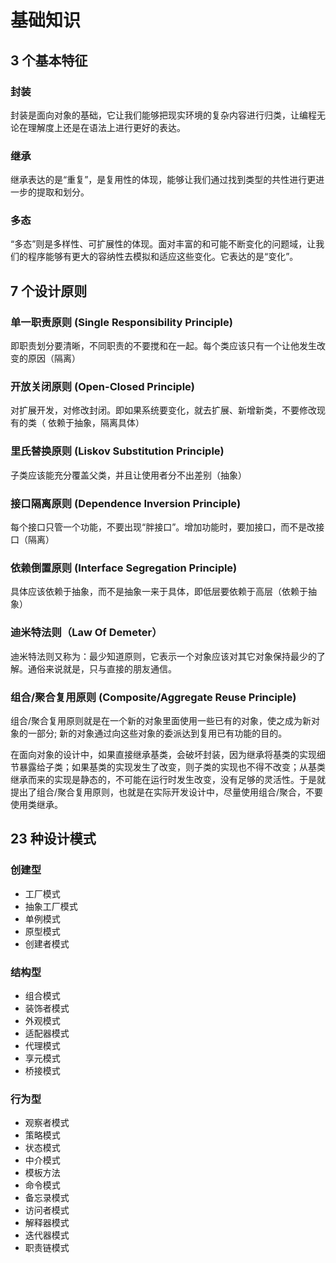 # 基础知识

## 3 个基本特征
### 封装 <!-- {docsify-ignore} -->
封装是面向对象的基础，它让我们能够把现实环境的复杂内容进行归类，让编程无论在理解度上还是在语法上进行更好的表达。

### 继承 <!-- {docsify-ignore} -->
继承表达的是“重复”，是复用性的体现，能够让我们通过找到类型的共性进行更进一步的提取和划分。

### 多态 <!-- {docsify-ignore} -->
“多态”则是多样性、可扩展性的体现。面对丰富的和可能不断变化的问题域，让我们的程序能够有更大的容纳性去模拟和适应这些变化。它表达的是“变化”。

## 7 个设计原则
### 单一职责原则 (Single Responsibility Principle) <!-- {docsify-ignore} -->
即职责划分要清晰，不同职责的不要搅和在一起。每个类应该只有一个让他发生改变的原因（隔离）

### 开放关闭原则 (Open-Closed Principle) <!-- {docsify-ignore} -->
对扩展开发，对修改封闭。即如果系统要变化，就去扩展、新增新类，不要修改现有的类（ 依赖于抽象，隔离具体）

### 里氏替换原则 (Liskov Substitution Principle) <!-- {docsify-ignore} -->
子类应该能充分覆盖父类，并且让使用者分不出差别（抽象）

### 接口隔离原则 (Dependence Inversion Principle) <!-- {docsify-ignore} -->
每个接口只管一个功能，不要出现“胖接口”。增加功能时，要加接口，而不是改接口（隔离）

### 依赖倒置原则 (Interface Segregation Principle) <!-- {docsify-ignore} -->
具体应该依赖于抽象，而不是抽象一来于具体，即低层要依赖于高层（依赖于抽象）

### 迪米特法则（Law Of Demeter） <!-- {docsify-ignore} -->
迪米特法则又称为：最少知道原则，它表示一个对象应该对其它对象保持最少的了解。通俗来说就是，只与直接的朋友通信。

### 组合/聚合复用原则 (Composite/Aggregate Reuse Principle) <!-- {docsify-ignore} -->
组合/聚合复用原则就是在一个新的对象里面使用一些已有的对象，使之成为新对象的一部分; 新的对象通过向这些对象的委派达到复用已有功能的目的。

在面向对象的设计中，如果直接继承基类，会破坏封装，因为继承将基类的实现细节暴露给子类；如果基类的实现发生了改变，则子类的实现也不得不改变；从基类继承而来的实现是静态的，不可能在运行时发生改变，没有足够的灵活性。于是就提出了组合/聚合复用原则，也就是在实际开发设计中，尽量使用组合/聚合，不要使用类继承。

## 23 种设计模式
### 创建型 <!-- {docsify-ignore} -->
- 工厂模式
- 抽象工厂模式
- 单例模式
- 原型模式
- 创建者模式

### 结构型 <!-- {docsify-ignore} -->
- 组合模式
- 装饰者模式
- 外观模式
- 适配器模式
- 代理模式
- 享元模式
- 桥接模式

### 行为型 <!-- {docsify-ignore} -->
- 观察者模式
- 策略模式
- 状态模式
- 中介模式
- 模板方法
- 命令模式
- 备忘录模式
- 访问者模式
- 解释器模式
- 迭代器模式
- 职责链模式